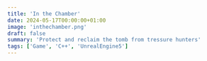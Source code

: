 ```yaml
---
title: 'In the Chamber'
date: 2024-05-17T00:00:00+01:00
image: 'inthechamber.png'
draft: false
summary: 'Protect and reclaim the tomb from tressure hunters'
tags: ['Game', 'C++', 'UnrealEngine5']
---
```


